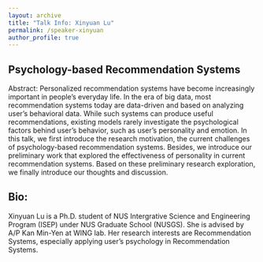 ```yaml
---
layout: archive
title: "Talk Info: Xinyuan Lu"
permalink: /speaker-xinyuan
author_profile: true
---
```


## Psychology-based Recommendation Systems

Abstract: Personalized recommendation systems have become increasingly important in people’s everyday life. In the era of big data, most recommendation systems today are data-driven and based on analyzing user’s behavioral data. While such systems can produce useful recommendations, existing models rarely investigate the psychological factors behind user’s behavior, such as user’s personality and emotion. In this talk, we first introduce the research motivation, the current challenges of psychology-based recommendation systems. Besides, we introduce our preliminary work that explored the effectiveness of personality in current recommendation systems. Based on these preliminary research exploration, we finally introduce our thoughts and discussion.

## Bio:

Xinyuan Lu is a Ph.D. student of NUS Intergrative Science and Engineering Program (ISEP) under NUS Graduate School (NUSGS). She is advised by A/P Kan Min-Yen at WING lab. Her research interests are Recommendation Systems, especially applying user’s psychology in Recommendation Systems.
